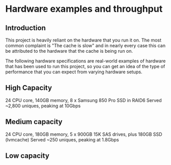 # Hardware examples and throughput

## Introduction

This project is heavily reliant on the hardware that you run it on.  The most common complaint is "The cache is slow" and in nearly every case this can be attributed to the hardware that the cache is being run on.

The following hardware specifications are real-world examples of hardware that has been used to run this project, so you can get an idea of the type of performance that you can expect from varying hardware setups.

## High Capacity

24 CPU core, 140GB memory, 8 x Samsung 850 Pro SSD in RAID6
Served ~2,800 uniques, peaking at 10Gbps

## Medium capacity

24 CPU core, 180GB memory, 5 x 900GB 15K SAS drives, plus 180GB SSD (lvmcache)
Served ~250 uniques, peaking at 1.8Gbps

## Low capacity

